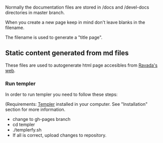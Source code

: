 Normally the documentation files are stored in /docs and /devel-docs directories in master branch.

When you create a new page keep in mind don't leave blanks in the filename.

The filename is used to generate a "title page".

## Static content generated from md files

These files are used to autogenerate html page accesibles from [Ravada's web](https://upc.github.io/ravada/index.html).

### Run templer

In order to run templer you need to follow these steps: 

(Requirements: [Templer](https://github.com/skx/templer) installed in your computer. See "Installation" section for more information.

- change to gh-pages branch
- cd templer
- ./templerfy.sh
- If all is correct, upload changes to repository.
